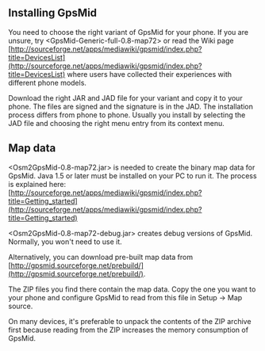 Installing GpsMid
-----------------
You need to choose the right variant of GpsMid for your phone.
If you are unsure, try <GpsMid-Generic-full-0.8-map72> or read the Wiki page
[http://sourceforge.net/apps/mediawiki/gpsmid/index.php?title=DevicesList](http://sourceforge.net/apps/mediawiki/gpsmid/index.php?title=DevicesList) 
where users have collected their experiences with different phone models.

Download the right JAR and JAD file for your variant and copy it to your
phone. The files are signed and the signature is in the JAD.
The installation process differs from phone to phone.
Usually you install by selecting the JAD file and choosing the right menu
entry from its context menu.


Map data
--------
<Osm2GpsMid-0.8-map72.jar> is needed to create the binary map data for GpsMid.
Java 1.5 or later must be installed on your PC to run it.
The process is explained here:
[http://sourceforge.net/apps/mediawiki/gpsmid/index.php?title=Getting_started](http://sourceforge.net/apps/mediawiki/gpsmid/index.php?title=Getting_started)

<Osm2GpsMid-0.8-map72-debug.jar> creates debug versions of GpsMid. Normally,
you won't need to use it.

Alternatively, you can download pre-built map data from
[http://gpsmid.sourceforge.net/prebuild/](http://gpsmid.sourceforge.net/prebuild/).

The ZIP files you find there contain the map data. 
Copy the one you want to your phone and configure GpsMid to read from this file 
in Setup -> Map source.

On many devices, it's preferable to unpack the contents of the ZIP archive first
because reading from the ZIP increases the memory consumption of GpsMid.
